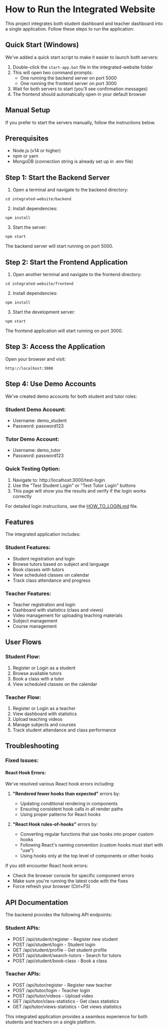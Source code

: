 # How to Run the Integrated Website

This project integrates both student dashboard and teacher dashboard into a single application. Follow these steps to run the application:

## Quick Start (Windows)

We've added a quick start script to make it easier to launch both servers:

1. Double-click the `start-app.bat` file in the integrated-website folder
2. This will open two command prompts:
   - One running the backend server on port 5000
   - One running the frontend server on port 3000
3. Wait for both servers to start (you'll see confirmation messages)
4. The frontend should automatically open in your default browser

## Manual Setup

If you prefer to start the servers manually, follow the instructions below.

## Prerequisites
- Node.js (v14 or higher)
- npm or yarn
- MongoDB (connection string is already set up in .env file)

## Step 1: Start the Backend Server

1. Open a terminal and navigate to the backend directory:
```
cd integrated-website/backend
```

2. Install dependencies:
```
npm install
```

3. Start the server:
```
npm start
```

The backend server will start running on port 5000.

## Step 2: Start the Frontend Application

1. Open another terminal and navigate to the frontend directory:
```
cd integrated-website/frontend
```

2. Install dependencies:
```
npm install
```

3. Start the development server:
```
npm start
```

The frontend application will start running on port 3000.

## Step 3: Access the Application

Open your browser and visit:
```
http://localhost:3000
```

## Step 4: Use Demo Accounts

We've created demo accounts for both student and tutor roles:

### Student Demo Account:
- Username: demo_student
- Password: password123

### Tutor Demo Account:
- Username: demo_tutor
- Password: password123

### Quick Testing Option:
1. Navigate to: http://localhost:3000/test-login
2. Use the "Test Student Login" or "Test Tutor Login" buttons
3. This page will show you the results and verify if the login works correctly

For detailed login instructions, see the [HOW_TO_LOGIN.md](./HOW_TO_LOGIN.md) file.

## Features

The integrated application includes:

### Student Features:
- Student registration and login
- Browse tutors based on subject and language
- Book classes with tutors
- View scheduled classes on calendar
- Track class attendance and progress

### Teacher Features:
- Teacher registration and login
- Dashboard with statistics (class and views)
- Video management for uploading teaching materials
- Subject management
- Course management

## User Flows

### Student Flow:
1. Register or Login as a student
2. Browse available tutors
3. Book a class with a tutor
4. View scheduled classes on the calendar

### Teacher Flow:
1. Register or Login as a teacher
2. View dashboard with statistics
3. Upload teaching videos
4. Manage subjects and courses
5. Track student attendance and class performance

## Troubleshooting

### Fixed Issues:

#### React Hook Errors:
We've resolved various React hook errors including:

1. **"Rendered fewer hooks than expected"** errors by:
   - Updating conditional rendering in components
   - Ensuring consistent hook calls in all render paths
   - Using proper patterns for React hooks

2. **"React Hook rules-of-hooks"** errors by:
   - Converting regular functions that use hooks into proper custom hooks
   - Following React's naming convention (custom hooks must start with "use")
   - Using hooks only at the top level of components or other hooks

If you still encounter React hook errors:
- Check the browser console for specific component errors
- Make sure you're running the latest code with the fixes
- Force refresh your browser (Ctrl+F5)

## API Documentation

The backend provides the following API endpoints:

### Student APIs:
- POST /api/student/register - Register new student
- POST /api/student/login - Student login
- GET /api/student/profile - Get student profile
- POST /api/student/search-tutors - Search for tutors
- POST /api/student/book-class - Book a class

### Teacher APIs:
- POST /api/tutor/register - Register new teacher
- POST /api/tutor/login - Teacher login
- POST /api/tutor/videos - Upload video
- GET /api/tutor/class-statistics - Get class statistics
- GET /api/tutor/views-statistics - Get views statistics

This integrated application provides a seamless experience for both students and teachers on a single platform.

